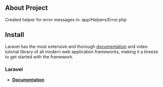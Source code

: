 ## About Project

Created helper for error messages in: app/Helpers/Error.php

## Install

Laravel has the most extensive and thorough [documentation](https://laravel.com/docs) and video tutorial library of all modern web application frameworks, making it a breeze to get started with the framework.


### Laravel

- **[Documentation](https://laravel.com/docs)**
